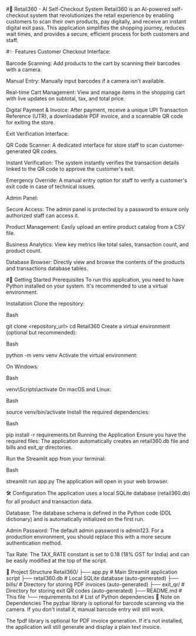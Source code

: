 #🛒 Retail360 - AI Self-Checkout System
Retail360 is an AI-powered self-checkout system that revolutionizes the retail experience by enabling customers to scan their own products, pay digitally, and receive an instant digital exit pass. This application simplifies the shopping journey, reduces wait times, and provides a secure, efficient process for both customers and staff.

#✨ Features
Customer Checkout Interface:

Barcode Scanning: Add products to the cart by scanning their barcodes with a camera.

Manual Entry: Manually input barcodes if a camera isn't available.

Real-time Cart Management: View and manage items in the shopping cart with live updates on subtotal, tax, and total price.

Digital Payment & Invoice: After payment, receive a unique UPI Transaction Reference (UTR), a downloadable PDF invoice, and a scannable QR code for exiting the store.

Exit Verification Interface:

QR Code Scanner: A dedicated interface for store staff to scan customer-generated QR codes.

Instant Verification: The system instantly verifies the transaction details linked to the QR code to approve the customer's exit.

Emergency Override: A manual entry option for staff to verify a customer's exit code in case of technical issues.

Admin Panel:

Secure Access: The admin panel is protected by a password to ensure only authorized staff can access it.

Product Management: Easily upload an entire product catalog from a CSV file.

Business Analytics: View key metrics like total sales, transaction count, and product count.

Database Browser: Directly view and browse the contents of the products and transactions database tables.

#🚀 Getting Started
Prerequisites
To run this application, you need to have Python installed on your system. It's recommended to use a virtual environment.

Installation
Clone the repository:

Bash

git clone <repository_url>
cd Retail360
Create a virtual environment (optional but recommended):

Bash

python -m venv venv
Activate the virtual environment:

On Windows:

Bash

venv\Scripts\activate
On macOS and Linux:

Bash

source venv/bin/activate
Install the required dependencies:

Bash

pip install -r requirements.txt
Running the Application
Ensure you have the required files: The application automatically creates an retail360.db file and bills and exit_qr directories.

Run the Streamlit app from your terminal:

Bash

streamlit run app.py
The application will open in your web browser.

🛠️ Configuration
The application uses a local SQLite database (retail360.db) for all product and transaction data.

Database: The database schema is defined in the Python code (DDL dictionary) and is automatically initialized on the first run.

Admin Password: The default admin password is admin123. For a production environment, you should replace this with a more secure authentication method.

Tax Rate: The TAX_RATE constant is set to 0.18 (18% GST for India) and can be easily modified at the top of the script.

📂 Project Structure
Retail360/
├── app.py                  # Main Streamlit application script
├── retail360.db            # Local SQLite database (auto-generated)
├── bills/                  # Directory for storing PDF invoices (auto-generated)
├── exit_qr/                # Directory for storing exit QR codes (auto-generated)
├── README.md               # This file
└── requirements.txt        # List of Python dependencies
📝 Note on Dependencies
The pyzbar library is optional for barcode scanning via the camera. If you don't install it, manual barcode entry will still work.

The fpdf library is optional for PDF invoice generation. If it's not installed, the application will still generate and display a plain text invoice.
